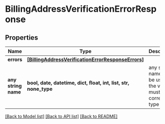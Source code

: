 # BillingAddressVerificationErrorResponse


## Properties
Name | Type | Description | Notes
------------ | ------------- | ------------- | -------------
**errors** | [**[BillingAddressVerificationErrorResponseErrors]**](BillingAddressVerificationErrorResponseErrors.md) |  | [optional] 
**any string name** | **bool, date, datetime, dict, float, int, list, str, none_type** | any string name can be used but the value must be the correct type | [optional]

[[Back to Model list]](../README.md#documentation-for-models) [[Back to API list]](../README.md#documentation-for-api-endpoints) [[Back to README]](../README.md)


